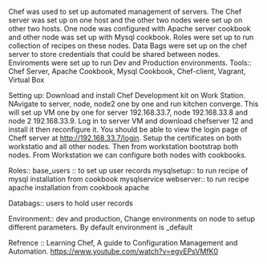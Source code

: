 Chef was used to set up automated management of servers. The Chef server was set up on one host and the other two nodes were set up on other two hosts. One node was configured with Apache server cookbook and other node was set up with Mysql cookbook. Roles were set up to run collection of recipes on these nodes. Data Bags were set up on the chef server to store credentials that could be shared between nodes. Enviroments were set up to run Dev and Production environments.
Tools:: Chef Server, Apache Cookbook, Mysql Cookbook, Chef-client, Vagrant, Virtual Box



Setting up:
Download and install Chef Development kit on Work Station. NAvigate to server, node, node2 one by one and run kitchen converge. This will set up VM one by one for server 192.168.33.7, node 192.168.33.8 and node 2 192.168.33.9. Log in to server VM and download chefserver 12 and install it then reconfigure it. You should be able to view the login page of Cheff server at http://192.168.33.7/login. Setup the certificates on both workstatio and all other nodes. Then from workstation bootstrap both nodes. From Workstation we can configure both nodes with cookbooks.

Roles::
base_users :: to set up user records
mysqlsetup:: to run recipe of mysql installation from cookbook mysqlservice
webserver:: to run recipe apache installation from cookbook apache 

Databags::
users to hold user records

Environment::
dev and production, Change environments on node to setup different parameters. By default environment is _default

Refrence :: Learning Chef, A guide to Configuration Management and Automation. 
https://www.youtube.com/watch?v=egvEPsVMfK0



